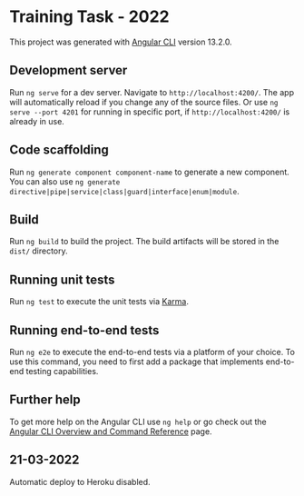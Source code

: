 # Training Task - 2022

This project was generated with [Angular CLI](https://github.com/angular/angular-cli) version 13.2.0.



## Development server

Run `ng serve` for a dev server. Navigate to `http://localhost:4200/`. The app will automatically reload if you change any of the source files.
Or use `ng serve --port 4201` for running in specific port, if `http://localhost:4200/` is already in use.

## Code scaffolding

Run `ng generate component component-name` to generate a new component. You can also use `ng generate directive|pipe|service|class|guard|interface|enum|module`.

## Build

Run `ng build` to build the project. The build artifacts will be stored in the `dist/` directory.

## Running unit tests

Run `ng test` to execute the unit tests via [Karma](https://karma-runner.github.io).

## Running end-to-end tests

Run `ng e2e` to execute the end-to-end tests via a platform of your choice. To use this command, you need to first add a package that implements end-to-end testing capabilities.

## Further help

To get more help on the Angular CLI use `ng help` or go check out the [Angular CLI Overview and Command Reference](https://angular.io/cli) page.

21-03-2022
-----------
Automatic deploy to Heroku disabled.
